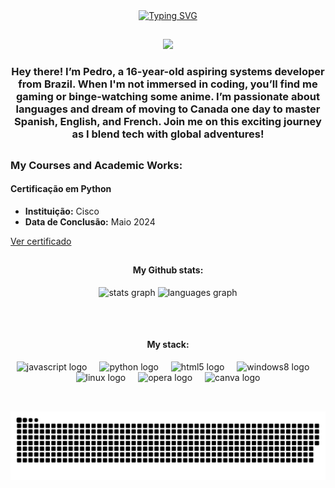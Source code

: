 <div align="center">
<a href="https://git.io/typing-svg"><img src="https://readme-typing-svg.demolab.com?font=Fira+Code&weight=900&size=36&pause=1000&color=FF1CAE&vCenter=true&width=900&height=88&lines=%E2%8A%B9+Hello+World%2C+I'm+Pedro%2C+be+very+welcome!+%E2%8A%B9" alt="Typing SVG" /></a>
</div>

##

<div align="center">
<img src="https://github.com/user-attachments/assets/21d24d61-282e-41c8-97f4-c18053e64136" width="150px" />
</div>

<h3 align="center">Hey there! I’m Pedro, a 16-year-old aspiring systems developer from Brazil. When I'm not immersed in coding, you’ll find me gaming or binge-watching some anime. I’m passionate about languages and dream of moving to Canada one day to master Spanish, English, and French. Join me on this exciting journey as I blend tech with global adventures!</h3>

##

 ### My Courses and Academic Works:

#### Certificação em Python
- **Instituição:** Cisco
- **Data de Conclusão:** Maio 2024

<a href="https://www.credly.com/badges/0a4e23f4-a5e9-4d0d-9af8-87d6939b825a" class="github-button" target="_blank">
Ver certificado
</a>

##

<div align="center">
  <H4>My Github stats:</H4>
  <img src="https://github-readme-stats.vercel.app/api?username=pedroa08&hide_title=false&hide_rank=false&show_icons=true&include_all_commits=true&count_private=true&disable_animations=false&theme=neon&locale=en&hide_border=false&order=1" height="80" alt="stats graph"  />
  
  <img src="https://github-readme-stats.vercel.app/api/top-langs?username=pedroa08&locale=en&hide_title=false&layout=compact&card_width=320&langs_count=5&theme=neon&hide_border=false&order=2" height="80" alt="languages graph"  />
  
</div>

##

<br clear="both">

<div align="center">
  <H4>My stack:</H4>
  <img src="https://cdn.jsdelivr.net/gh/devicons/devicon/icons/javascript/javascript-original.svg" height="50" alt="javascript logo"  />
  <img width="12" />
  <img src="https://cdn.jsdelivr.net/gh/devicons/devicon/icons/python/python-original.svg" height="50" alt="python logo"  />
  <img width="12" />
  <img src="https://cdn.jsdelivr.net/gh/devicons/devicon/icons/html5/html5-original.svg" height="50" alt="html5 logo"  />
  <img width="12" />
  <img src="https://cdn.jsdelivr.net/gh/devicons/devicon/icons/windows8/windows8-original.svg" height="50" alt="windows8 logo"  />
  <img width="12" />
  <img src="https://cdn.jsdelivr.net/gh/devicons/devicon/icons/linux/linux-original.svg" height="50" alt="linux logo"  />
  <img width="12" />
  <img src="https://cdn.jsdelivr.net/gh/devicons/devicon/icons/opera/opera-original.svg" height="50" alt="opera logo"  />
  <img width="12" />
  <img src="https://cdn.jsdelivr.net/gh/devicons/devicon/icons/canva/canva-original.svg" height="50" alt="canva logo"  />
</div>

##

<br clear="both">

<picture align="right">
  <source media="(prefers-color-scheme: dark)" srcset="https://raw.githubusercontent.com/pedroa08/pedroa08/output/github-contribution-grid-snake-dark.svg">
  <source media="(prefers-color-scheme: light)" srcset="https://raw.githubusercontent.com/pedroa08/pedroa08/output/github-contribution-grid-snake-dark.svg">
  <img align="center" alt="github contribution grid snake animation" src="https://raw.githubusercontent.com/pedroa08/pedroa08/output/github-contribution-grid-snake.svg">
</picture>
